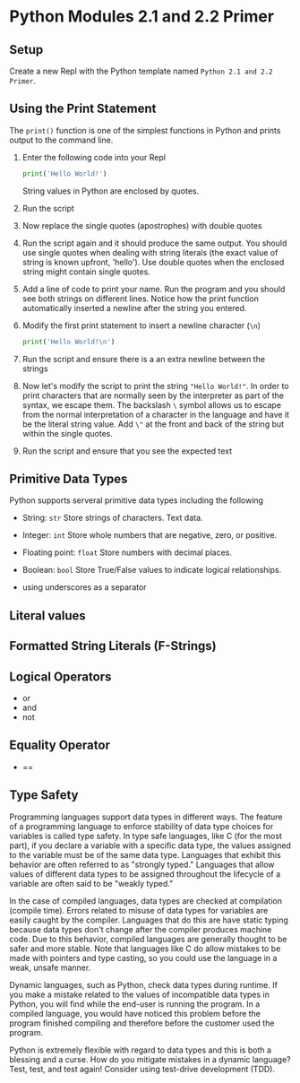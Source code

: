 # Python Modules 2.1 and 2.2 Primer

## Setup
Create a new Repl with the Python template named `Python 2.1 and 2.2 Primer`.

## Using the Print Statement
The `print()` function is one of the simplest functions in Python and prints output to the command line.

1. Enter the following code into your Repl

    ```python
    print('Hello World!')
    ```
    String values in Python are enclosed by quotes.
   
1. Run the script

1. Now replace the single quotes (apostrophes) with double quotes

1. Run the script again and it should produce the same output. You should use single quotes when dealing with string literals (the exact value of string is known upfront, 'hello'). Use double quotes when the enclosed string might contain single quotes.

1. Add a line of code to print your name. Run the program and you should see both strings on different lines. Notice how the print function automatically inserted a newline after the string you entered.

1. Modify the first print statement to insert a newline character (`\n`)

    ```python
    print('Hello World!\n')
    ```

1. Run the script and ensure there is a an extra newline between the strings

1. Now let's modify the script to print the string `"Hello World!"`. In order to print characters that are normally seen by the interpreter as part of the syntax, we escape them. The backslash `\` symbol allows us to escape from the normal interpretation of a character in the language and have it be the literal string value. Add `\"` at the front and back of the string but within the single quotes.

1. Run the script and ensure that you see the expected text

## Primitive Data Types
Python supports serveral primitive data types including the following

- String: `str` Store strings of characters. Text data.
- Integer: `int` Store whole numbers that are negative, zero, or positive.
- Floating point: `float` Store numbers with decimal places.
- Boolean: `bool` Store True/False values to indicate logical relationships.


- using underscores as a separator

## Literal values

## Formatted String Literals (F-Strings)

## Logical Operators
- or
- and
- not

## Equality Operator
- ==

## Type Safety
Programming languages support data types in different ways. The feature of a programming language to enforce stability of data type choices for variables is called type safety. In type safe languages, like C (for the most part), if you declare a variable with a specific data type, the values assigned to the variable must be of the same data type. Languages that exhibit this behavior are often referred to as "strongly typed." Languages that allow values of different data types to be assigned throughout the lifecycle of a variable are often said to be "weakly typed."

In the case of compiled languages, data types are checked at compilation (compile time). Errors related to misuse of data types for variables are easily caught by the compiler. Languages that do this are have static typing because data types don't change after the compiler produces machine code. Due to this behavior, compiled languages are generally thought to be safer and more stable. Note that languages like C do allow mistakes to be made with pointers and type casting, so you could use the language in a weak, unsafe manner.

Dynamic languages, such as Python, check data types during runtime. If you make a mistake related to the values of incompatible data types in Python, you will find while the end-user is running the program. In a compiled language, you would have noticed this problem before the program finished compiling and therefore before the customer used the program.

Python is extremely flexible with regard to data types and this is both a blessing and a curse. How do you mitigate mistakes in a dynamic language? Test, test, and test again! Consider using test-drive development (TDD).

